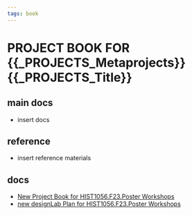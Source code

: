 ```yaml
---
tags: book
---
```


PROJECT BOOK FOR {{_PROJECTS_Metaprojects}} {{_PROJECTS_Title}}
===

main docs
---

- insert docs

reference
---

- insert reference materials
 

docs
---
- [New Project Book for HIST1056.F23.Poster Workshops](https://hackmd.io/TDertq9RTCm7arpLSdkWKw)
- [new designLab Plan for HIST1056.F23.Poster Workshops](https://hackmd.io/wdVGMP3EROGD8WT-ecr6Rg)

